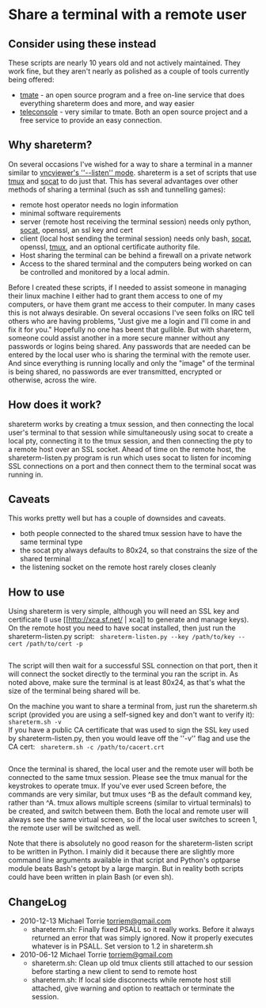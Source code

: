# Share a terminal with a remote user

## Consider using these instead
These scripts are nearly 10 years old and not actively maintained. They work
fine, but they aren't nearly as polished as a couple of tools currently being
offered:

- [tmate](https://tmate.io/) - an open source program and a free on-line
  service that does everything shareterm does and more, and way easier
- [teleconsole](https://www.teleconsole.com/) - very similar to tmate. Both an
  open source project and a free service to provide an easy connection.

## Why shareterm?
On several occasions I've wished for a way to share a terminal in a manner
similar to [vncviewer's ''--listen''
mode](http://www.tightvnc.com/vncviewer.1.php ).  shareterm is a set of scripts
that use [tmux](http://tmux.sourceforge.net/) and
[socat](http://www.dest-unreach.org/socat/) to do just that.  This has several
advantages over other methods of sharing a terminal (such as ssh and tunnelling
games):

 - remote host operator needs no login information
 - minimal software requirements
 - server (remote host receiving the terminal session) needs only python,
   [socat](http://www.dest-unreach.org/socat/), openssl, an ssl   key and
   cert
 - client (local host sending the terminal session) needs only bash,
   [socat](http://www.dest-unreach.org/socat/), openssl,
   [tmux](http://tmux.sourceforge.net/), and an optional certificate authority
   file.
 - Host sharing the terminal can be behind a firewall on a private network
 - Access to the shared terminal and the computers being worked on can be
   controlled and monitored by a local admin.

Before I created these scripts, if I needed to assist someone in managing their
linux machine I either had to grant them access to one of my computers, or have
them grant me access to their computer.  In many cases this is not always
desirable.  On several occasions I've seen folks on IRC tell others who are
having problems, "Just give me a login and I'll come in and fix it for you."
Hopefully no one has beent that gullible.  But with shareterm, someone could
assist another in a more secure manner without any passwords or logins being
shared.  Any passwords that are needed can be entered by the local user who is
sharing the terminal with the remote user.  And since everything is running
locally and only the "image" of the terminal is being shared, no passwords are
ever transmitted, encrypted or otherwise, across the wire.

## How does it work?
shareterm works by creating a tmux session, and then connecting the local
user's terminal to that session while simultaneously using socat to create a
local pty, connecting it to the tmux session, and then connecting the pty to a
remote host over an SSL socket.  Ahead of time on the remote host, the
shareterm-listen.py program is run which uses socat to listen for incoming SSL
connections on a port and then connect them to the terminal socat was running
in.

## Caveats
This works pretty well but has a couple of downsides and caveats.

 - both people connected to the shared tmux session have to have the same
   terminal type
 - the socat pty always defaults to 80x24, so that constrains the size of the
   shared terminal
 - the listening socket on the remote host rarely closes cleanly

## How to use
Using shareterm is very simple, although you will need an SSL key and
certificate (I use [[http://xca.sf.net/ | xca]] to generate and manage keys).
On the remote host you need to have socat installed, then just run the
shareterm-listen.py script:
<code>
shareterm-listen.py --key /path/to/key --cert /path/to/cert -p <port number>
</code>

The script will then wait for a successful SSL connection on that port, then it
will connect the socket directly to the terminal you ran the script in.  As
noted above, make sure the terminal is at least 80x24, as that's what the size
of the terminal being shared will be.

On the machine you want to share a terminal from, just run the shareterm.sh
script (provided you are using a self-signed key and don't want to verify it):
<code>
shareterm.sh -v <remotehost> <remoteport>
</code>
If you have a public CA certificate that was used to sign the SSL key used by
shareterm-listen.py, then you would leave off the ''-v'' flag and use the CA
cert:
<code>
shareterm.sh -c /path/to/cacert.crt <remotehost> <remoteport>
</code>

Once the terminal is shared, the local user and the remote user will both be
connected to the same tmux session.  Please see the tmux manual for the
keystrokes to operate tmux.  If you've ever used Screen before, the commands
are very similar, but tmux uses ^B as the default command key, rather than ^A.
tmux allows multiple screens (similar to virtual terminals) to be created, and
switch between them.  Both the local and remote user will always see the same
virtual screen, so if the local user switches to screen 1, the remote user will
be switched as well.

Note that there is absolutely no good reason for the shareterm-listen script to
be written in Python.  I mainly did it because there are slightly more command
line arguments available in that script and Python's optparse module beats
Bash's getopt by a large margin.  But in reality both scripts could have been
written in plain Bash (or even sh).

## ChangeLog
 - 2010-12-13  Michael Torrie  <torriem@gmail.com>
   - shareterm.sh: Finally fixed PSALL so it really works.  Before it always
     returned an error that was simply ignored.  Now it properly executes
     whatever is in PSALL.  Set version to 1.2 in shareterm.sh
 - 2010-06-12  Michael Torrie  <torriem@gmail.com>
   - shareterm.sh: Clean up old tmux clients still attached to our session
     before starting a new client to send to remote host
   - shareterm.sh: If local side disconnects while remote host still attached,
     give warning and option to reattach or terminate the session.
